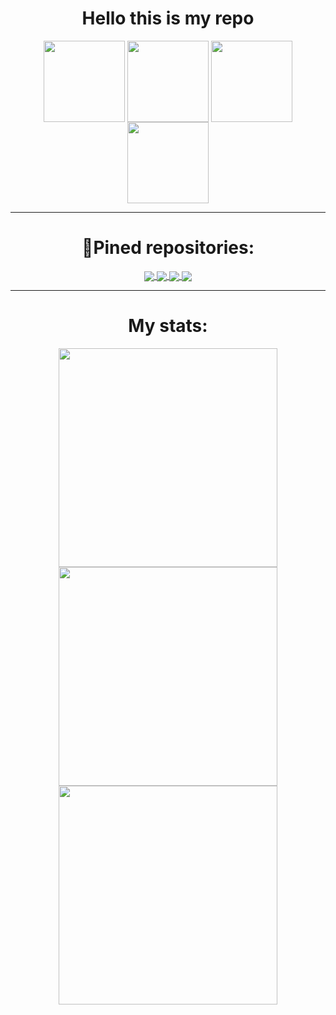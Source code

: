 
<h1 align="center">Hello this is my repo</h1>
<p align="center">
    <img align="center" src="https://user-images.githubusercontent.com/79398293/155017521-3bba6de8-74d1-4207-8953-a46ee91491fb.gif" height=130, weight=150/>
    <img align="center" src="https://user-images.githubusercontent.com/79398293/155017466-dfc5a973-d7ee-4dd3-a0cf-084cc53b0e0e.gif" height=130, weight=150/>
    <img align="center" src="https://user-images.githubusercontent.com/79398293/155017522-b52e8bb4-5fc5-4dbf-b95b-811fccff0112.gif", height=130, weight=150>
    <img align="center" src="https://user-images.githubusercontent.com/79398293/155017523-e246e169-fd0f-4faa-bb35-029259a9265f.gif", height=130, weight=150>
</p>




---
<h1 align="center">📌Pined repositories:</h1>
<p align="center">
<a href="https://github.com/pwp-programer/College_labs">
  <img align="center" src="https://github-readme-stats.vercel.app/api/pin/?username=pwp-programer&repo=College_labs&theme=jolly" />
</a>
<a href="https://github.com/pwp-programer/Python">
  <img align="center" src="https://github-readme-stats.vercel.app/api/pin/?username=pwp-programer&repo=Python&theme=jolly" />
<a href="https://github.com/pwp-programer/flip_coin_bot">
  <img align="center" src="https://github-readme-stats.vercel.app/api/pin/?username=pwp-programer&repo=flip_coin_bot&theme=jolly"/>
<a href="https://github.com/pwp-programer/pwp_weather_bot">
  <img align="center" src="https://github-readme-stats.vercel.app/api/pin/?username=pwp-programer&repo=pwp_weather_bot&theme=jolly" /></a>

---





<h1 align="center">My stats:</h1>
<p align="center">
  <a href="https://wakatime.com"><img src="https://wakatime.com/share/@pwp/bc2d43a1-bf5e-46de-99bb-2899fe39eb4b.png", height=350, weight=350 /></a>
  <a href="https://wakatime.com"><img src="https://wakatime.com/share/@pwp/fa2cc44a-508e-4162-a920-4dfdd45b6ba9.png", height=350, weight=450  /></a>
  <a href="https://wakatime.com"><img src="https://wakatime.com/share/@pwp/bec0eaff-1dea-4788-9814-320105dc0b4e.png", height=350, weight=350  /></a>
</p>